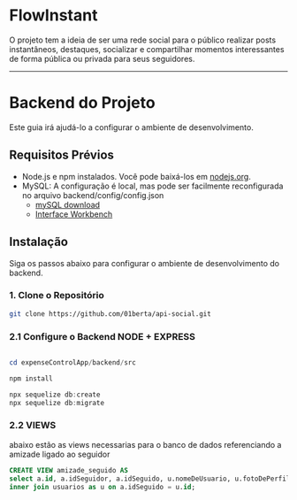 # FlowInstant

O projeto tem a ideia de ser uma rede social para o público realizar posts instantâneos, destaques, socializar e compartilhar momentos interessantes de forma pública ou privada para seus seguidores. 

--------------------

# Backend do Projeto

Este guia irá ajudá-lo a configurar o ambiente de desenvolvimento.

## Requisitos Prévios

- Node.js e npm instalados. Você pode baixá-los em [nodejs.org](https://nodejs.org/).
- MySQL: A configuração é local, mas pode ser facilmente reconfigurada no arquivo backend/config/config.json
    - [mySQL download](https://dev.mysql.com/downloads/installer/)
    - [Interface Workbench](https://dev.mysql.com/downloads/workbench/)

## Instalação

Siga os passos abaixo para configurar o ambiente de desenvolvimento do backend.

### 1. Clone o Repositório


```bash
git clone https://github.com/01berta/api-social.git
```
### 2.1 Configure o Backend NODE + EXPRESS
```powershell

cd expenseControlApp/backend/src

npm install 

npx sequelize db:create
npx sequelize db:migrate
```

### 2.2 VIEWS

abaixo estão as views necessarias para o banco de dados referenciando a amizade ligado ao seguidor

```sql
CREATE VIEW amizade_seguido AS
select a.id, a.idSeguidor, a.idSeguido, u.nomeDeUsuario, u.fotoDePerfil, u.dataDeNascimento, u.biografia from amizadeseguindos as a 
inner join usuarios as u on a.idSeguido = u.id;
```
